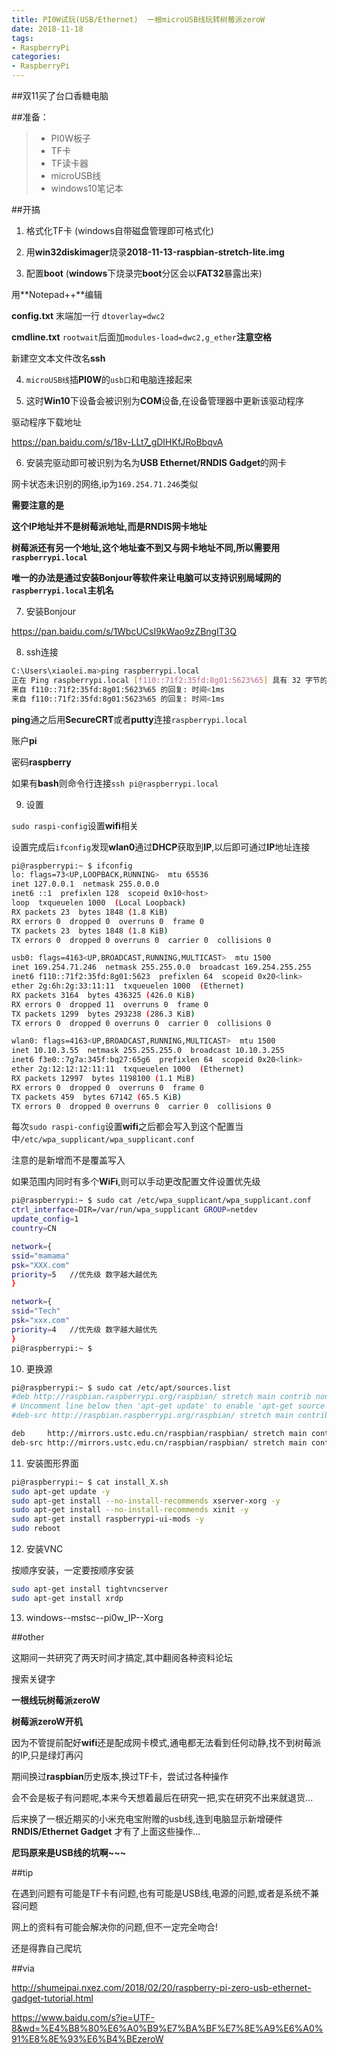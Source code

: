 ```yaml
---
title: PI0W试玩(USB/Ethernet)  一根microUSB线玩转树莓派zeroW
date: 2018-11-18
tags:
- RaspberryPi
categories:
- RaspberryPi
---
```




##双11买了台口香糖电脑

##准备：

>* PI0W板子
>* TF卡
>* TF读卡器
>* microUSB线
>* windows10笔记本

##开搞

1. 格式化TF卡   (windows自带磁盘管理即可格式化)

2. 用**win32diskimager**烧录**2018-11-13-raspbian-stretch-lite.img**

3. 配置**boot**   (**windows**下烧录完**boot**分区会以**FAT32**暴露出来)

用**Notepad++**编辑

**config.txt**   末端加一行 `dtoverlay=dwc2`

**cmdline.txt**   `rootwait`后面加`modules-load=dwc2,g_ether`**注意空格**

新建空文本文件改名**ssh**

4. `microUSB线`插**PI0W**的`usb口`和电脑连接起来

5. 这时**Win10**下设备会被识别为**COM**设备,在设备管理器中更新该驱动程序

驱动程序下载地址

https://pan.baidu.com/s/18v-LLt7_gDIHKfJRoBbqvA

6. 安装完驱动即可被识别为名为**USB Ethernet/RNDIS Gadget**的网卡

网卡状态未识别的网络,ip为`169.254.71.246`类似

**需要注意的是**

**这个IP地址并不是树莓派地址,而是RNDIS网卡地址**

**树莓派还有另一个地址,这个地址查不到又与网卡地址不同,所以需要用`raspberrypi.local`**

**唯一的办法是通过安装Bonjour等软件来让电脑可以支持识别局域网的`raspberrypi.local`主机名**

7. 安装Bonjour

https://pan.baidu.com/s/1WbcUCsI9kWao9zZBnglT3Q

8. ssh连接

```bash
C:\Users\xiaolei.ma>ping raspberrypi.local
正在 Ping raspberrypi.local [f110::71f2:35fd:8g01:5623%65] 具有 32 字节的数据:
来自 f110::71f2:35fd:8g01:5623%65 的回复: 时间<1ms
来自 f110::71f2:35fd:8g01:5623%65 的回复: 时间<1ms
```

**ping**通之后用**SecureCRT**或者**putty**连接`raspberrypi.local`

账户**pi**

密码**raspberry**

如果有**bash**则命令行连接`ssh pi@raspberrypi.local`

9. 设置

`sudo raspi-config`设置**wifi**相关

设置完成后`ifconfig`发现**wlan0**通过**DHCP**获取到**IP**,以后即可通过**IP**地址连接

```bash
pi@raspberrypi:~ $ ifconfig
lo: flags=73<UP,LOOPBACK,RUNNING>  mtu 65536
inet 127.0.0.1  netmask 255.0.0.0
inet6 ::1  prefixlen 128  scopeid 0x10<host>
loop  txqueuelen 1000  (Local Loopback)
RX packets 23  bytes 1848 (1.8 KiB)
RX errors 0  dropped 0  overruns 0  frame 0
TX packets 23  bytes 1848 (1.8 KiB)
TX errors 0  dropped 0 overruns 0  carrier 0  collisions 0

usb0: flags=4163<UP,BROADCAST,RUNNING,MULTICAST>  mtu 1500
inet 169.254.71.246  netmask 255.255.0.0  broadcast 169.254.255.255
inet6 f110::71f2:35fd:8g01:5623  prefixlen 64  scopeid 0x20<link>
ether 2g:6h:2g:33:11:11  txqueuelen 1000  (Ethernet)
RX packets 3164  bytes 436325 (426.0 KiB)
RX errors 0  dropped 11  overruns 0  frame 0
TX packets 1299  bytes 293238 (286.3 KiB)
TX errors 0  dropped 0 overruns 0  carrier 0  collisions 0

wlan0: flags=4163<UP,BROADCAST,RUNNING,MULTICAST>  mtu 1500
inet 10.10.3.55  netmask 255.255.255.0  broadcast 10.10.3.255
inet6 f3e0::7g7a:345f:bq27:65g6  prefixlen 64  scopeid 0x20<link>
ether 2g:12:12:12:11:11  txqueuelen 1000  (Ethernet)
RX packets 12997  bytes 1198100 (1.1 MiB)
RX errors 0  dropped 0  overruns 0  frame 0
TX packets 459  bytes 67142 (65.5 KiB)
TX errors 0  dropped 0 overruns 0  carrier 0  collisions 0
```

每次`sudo raspi-config`设置**wifi**之后都会写入到这个配置当中`/etc/wpa_supplicant/wpa_supplicant.conf`

注意的是新增而不是覆盖写入

如果范围内同时有多个**WiFi**,则可以手动更改配置文件设置优先级

```bash
pi@raspberrypi:~ $ sudo cat /etc/wpa_supplicant/wpa_supplicant.conf
ctrl_interface=DIR=/var/run/wpa_supplicant GROUP=netdev
update_config=1
country=CN

network={
ssid="mamama"
psk="XXX.com"
priority=5   //优先级 数字越大越优先
}

network={
ssid="Tech"
psk="xxx.com"
priority=4   //优先级 数字越大越优先
}
pi@raspberrypi:~ $
```


10. 更换源

```bash
pi@raspberrypi:~ $ sudo cat /etc/apt/sources.list
#deb http://raspbian.raspberrypi.org/raspbian/ stretch main contrib non-free rpi
# Uncomment line below then 'apt-get update' to enable 'apt-get source'
#deb-src http://raspbian.raspberrypi.org/raspbian/ stretch main contrib non-free rpi

deb     http://mirrors.ustc.edu.cn/raspbian/raspbian/ stretch main contrib non-free rpi
deb-src http://mirrors.ustc.edu.cn/raspbian/raspbian/ stretch main contrib non-free rpi
```

11. 安装图形界面

```bash
pi@raspberrypi:~ $ cat install_X.sh
sudo apt-get update -y
sudo apt-get install --no-install-recommends xserver-xorg -y
sudo apt-get install --no-install-recommends xinit -y
sudo apt-get install raspberrypi-ui-mods -y
sudo reboot
```

12. 安装VNC

按顺序安装，一定要按顺序安装

```bash
sudo apt-get install tightvncserver
sudo apt-get install xrdp
```

13. windows--mstsc--pi0w_IP--Xorg

##other

这期间一共研究了两天时间才搞定,其中翻阅各种资料论坛

搜索关键字

**一根线玩树莓派zeroW**

**树莓派zeroW开机**

因为不管提前配好**wifi**还是配成网卡模式,通电都无法看到任何动静,找不到树莓派的IP,只是绿灯再闪

期间换过**raspbian**历史版本,换过TF卡，尝试过各种操作

会不会是板子有问题呢,本来今天想着最后在研究一把,实在研究不出来就退货...

后来换了一根近期买的小米充电宝附赠的usb线,连到电脑显示新增硬件**RNDIS/Ethernet Gadget** 才有了上面这些操作...

**尼玛原来是USB线的坑啊~~~**

##tip

在遇到问题有可能是TF卡有问题,也有可能是USB线,电源的问题,或者是系统不兼容问题

网上的资料有可能会解决你的问题,但不一定完全吻合!

还是得靠自己爬坑

##via

http://shumeipai.nxez.com/2018/02/20/raspberry-pi-zero-usb-ethernet-gadget-tutorial.html

https://www.baidu.com/s?ie=UTF-8&wd=%E4%B8%80%E6%A0%B9%E7%BA%BF%E7%8E%A9%E6%A0%91%E8%8E%93%E6%B4%BEzeroW
